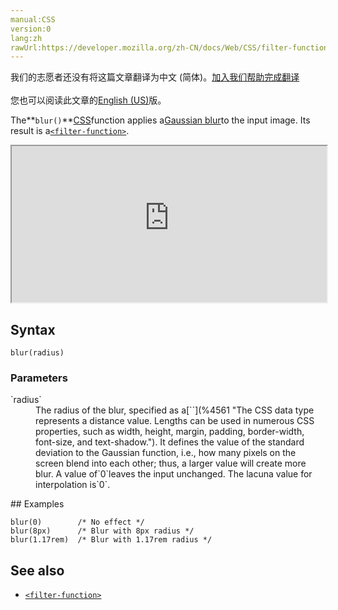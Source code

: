 ```yaml
---
manual:CSS
version:0
lang:zh
rawUrl:https://developer.mozilla.org/zh-CN/docs/Web/CSS/filter-function/blur
---
```




<bdi>我们的志愿者还没有将这篇文章翻译为<bdi>中文 (简体)</bdi>。[加入我们帮助完成翻译](%28778 "")<br></br>您也可以阅读此文章的[English (US)](%28779 "")版。</bdi>






The**`blur()`**[CSS](%427 "")function applies a[Gaussian blur](%28780 "")to the input image. Its result is a[`<filter-function>`](%28327 "The <filter-function> CSS data type represents a graphical effect that can change the appearance of an input image. It is used in the filter and backdrop-filter properties.").

<iframe src='https://interactive-examples.mdn.mozilla.net/pages/css/function-blur.html' width='100%' height='250'></iframe>

## Syntax<a name="Syntax"></a>

```
blur(radius)
```

### Parameters<a name="Parameters"></a>
<dl><dt id=''>`radius`</dt><dd>The radius of the blur, specified as a[`<length>`](%4561 "The <length> CSS data type represents a distance value. Lengths can be used in numerous CSS properties, such as width, height, margin, padding, border-width, font-size, and text-shadow."). It defines the value of the standard deviation to the Gaussian function, i.e., how many pixels on the screen blend into each other; thus, a larger value will create more blur. A value of`0`leaves the input unchanged. The lacuna value for interpolation is`0`.</dd></dl>
## Examples<a name="Examples"></a>

```
blur(0)        /* No effect */
blur(8px)      /* Blur with 8px radius */
blur(1.17rem)  /* Blur with 1.17rem radius */
```

## See also<a name="See_also"></a>

* [`<filter-function>`](%28327 "The <filter-function> CSS data type represents a graphical effect that can change the appearance of an input image. It is used in the filter and backdrop-filter properties.")



